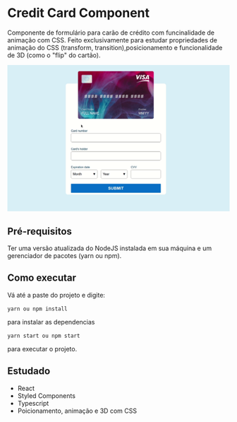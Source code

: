 # Credit Card Component

Componente de formulário para carão de crédito com funcinalidade de animação com CSS. Feito exclusivamente para estudar propriedades de animação do CSS (transform, transition),posicionamento e funcionalidade de 3D (como o "flip" do cartão).

<p align="center">
  <img src="/demo/credit-card-component.gif" />
</p>


## Pré-requisitos
Ter uma versão atualizada do NodeJS instalada em sua máquina e um gerenciador de pacotes (yarn ou npm).

## Como executar
Vá até a paste do projeto e digite:
```
yarn ou npm install
```
para instalar as dependencias
```
yarn start ou npm start
```
para executar o projeto.


## Estudado
* React
* Styled Components
* Typescript
* Poicionamento, animação e 3D com CSS

